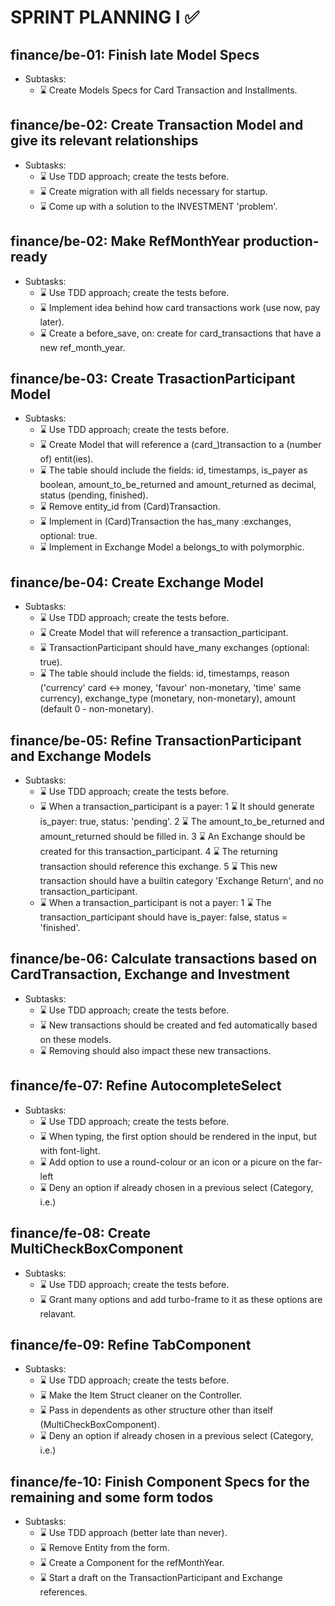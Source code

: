 # SPRINT PLANNING I ✅

## finance/be-01: Finish late Model Specs

- Subtasks:
  - ⌛ Create Models Specs for Card Transaction and Installments.

## finance/be-02: Create Transaction Model and give its relevant relationships

- Subtasks:
  - ⌛ Use TDD approach; create the tests before.
  - ⌛ Create migration with all fields necessary for startup.
  - ⌛ Come up with a solution to the INVESTMENT 'problem'.

## finance/be-02: Make RefMonthYear production-ready

- Subtasks:
  - ⌛ Use TDD approach; create the tests before.
  - ⌛ Implement idea behind how card transactions work (use now, pay later).
  - ⌛ Create a before_save, on: create for card_transactions that have a new ref_month_year.

## finance/be-03: Create TrasactionParticipant Model

- Subtasks:
  - ⌛ Use TDD approach; create the tests before.
  - ⌛ Create Model that will reference a (card_)transaction to a (number of) entit(ies).
  - ⌛ The table should include the fields: id, timestamps, is_payer as boolean,
       amount_to_be_returned and amount_returned as decimal, status (pending, finished).
  - ⌛ Remove entity_id from (Card)Transaction.
  - ⌛ Implement in (Card)Transaction the has_many :exchanges, optional: true.
  - ⌛ Implement in Exchange Model a belongs_to with polymorphic.

## finance/be-04: Create Exchange Model

- Subtasks:
  - ⌛ Use TDD approach; create the tests before.
  - ⌛ Create Model that will reference a transaction_participant.
  - ⌛ TransactionParticipant should have_many exchanges (optional: true).
  - ⌛ The table should include the fields: id, timestamps,
       reason ('currency' card <-> money, 'favour' non-monetary, 'time' same currency),
       exchange_type (monetary, non-monetary), amount (default 0 - non-monetary).

## finance/be-05: Refine TransactionParticipant and Exchange Models

- Subtasks:
  - ⌛ Use TDD approach; create the tests before.
  - ⌛ When a transaction_participant is a payer:
     1 ⌛ It should generate is_payer: true, status: 'pending'.
     2 ⌛ The amount_to_be_returned and amount_returned should be filled in.
     3 ⌛ An Exchange should be created for this transaction_participant.
     4 ⌛ The returning transaction should reference this exchange.
     5 ⌛ This new transaction should have a builtin category 'Exchange Return',
          and no transaction_participant.
  - ⌛ When a transaction_participant is not a payer:
     1 ⌛ The transaction_participant should have is_payer: false, status = 'finished'.

## finance/be-06: Calculate transactions based on CardTransaction, Exchange and Investment

- Subtasks:
  - ⌛ Use TDD approach; create the tests before.
  - ⌛ New transactions should be created and fed automatically based on these models.
  - ⌛ Removing should also impact these new transactions.

## finance/fe-07: Refine AutocompleteSelect

- Subtasks:
  - ⌛ Use TDD approach; create the tests before.
  - ⌛ When typing, the first option should be rendered in the input, but with font-light.
  - ⌛ Add option to use a round-colour or an icon or a picure on the far-left
  - ⌛ Deny an option if already chosen in a previous select (Category, i.e.)

## finance/fe-08: Create MultiCheckBoxComponent

- Subtasks:
  - ⌛ Use TDD approach; create the tests before.
  - ⌛ Grant many options and add turbo-frame to it as these options are relavant.

## finance/fe-09: Refine TabComponent

- Subtasks:
  - ⌛ Use TDD approach; create the tests before.
  - ⌛ Make the Item Struct cleaner on the Controller.
  - ⌛ Pass in dependents as other structure other than itself (MultiCheckBoxComponent).
  - ⌛ Deny an option if already chosen in a previous select (Category, i.e.)

## finance/fe-10: Finish Component Specs for the remaining and some form todos

- Subtasks:
  - ⌛ Use TDD approach (better late than never).
  - ⌛ Remove Entity from the form.
  - ⌛ Create a Component for the refMonthYear.
  - ⌛ Start a draft on the TransactionParticipant and Exchange references.
